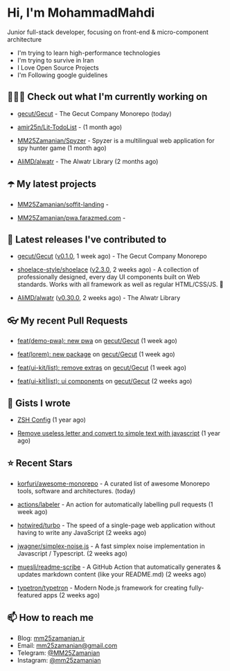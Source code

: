 # Hi, I'm MohammadMahdi

Junior full-stack developer, focusing on front-end & micro-component architecture

- I'm trying to learn high-performance technologies
- I'm trying to survive in Iran
- I Love Open Source Projects
- I'm Following google guidelines

## 👨🏻‍💻 Check out what I'm currently working on



- [gecut/Gecut](https://github.com/gecut/Gecut) - The Gecut Company Monorepo (today)

- [amir25n/Lit-TodoList](https://github.com/amir25n/Lit-TodoList) -  (1 month ago)

- [MM25Zamanian/Spyzer](https://github.com/MM25Zamanian/Spyzer) - Spyzer is a multilingual web application for spy hunter game (1 month ago)

- [AliMD/alwatr](https://github.com/AliMD/alwatr) - The Alwatr Library (2 months ago)

## ☂️ My latest projects



- [MM25Zamanian/soffit-landing](https://github.com/MM25Zamanian/soffit-landing) - 

- [MM25Zamanian/pwa.farazmed.com](https://github.com/MM25Zamanian/pwa.farazmed.com) - 

## 🎉 Latest releases I've contributed to



- [gecut/Gecut](https://github.com/gecut/Gecut) ([v0.1.0](https://github.com/gecut/Gecut/releases/tag/v0.1.0), 1 week ago) - The Gecut Company Monorepo

- [shoelace-style/shoelace](https://github.com/shoelace-style/shoelace) ([v2.3.0](https://github.com/shoelace-style/shoelace/releases/tag/v2.3.0), 2 weeks ago) - A collection of professionally designed, every day UI components built on Web standards. Works with all framework as well as regular HTML/CSS/JS. 🥾

- [AliMD/alwatr](https://github.com/AliMD/alwatr) ([v0.30.0](https://github.com/AliMD/alwatr/releases/tag/v0.30.0), 2 weeks ago) - The Alwatr Library

## 👓 My recent Pull Requests



- [feat(demo-pwa): new pwa](https://github.com/gecut/Gecut/pull/74) on [gecut/Gecut](https://github.com/gecut/Gecut) (1 week ago)

- [feat(lorem): new package](https://github.com/gecut/Gecut/pull/73) on [gecut/Gecut](https://github.com/gecut/Gecut) (1 week ago)

- [feat(ui-kit/list): remove extras](https://github.com/gecut/Gecut/pull/72) on [gecut/Gecut](https://github.com/gecut/Gecut) (1 week ago)

- [feat(ui-kit|list): ui components](https://github.com/gecut/Gecut/pull/63) on [gecut/Gecut](https://github.com/gecut/Gecut) (2 weeks ago)

## 📓 Gists I wrote



- [ZSH Config](https://gist.github.com/fc1960135cf54fd5fae966c637455ffe) (1 year ago)

- [Remove useless letter and convert to simple text with javascript](https://gist.github.com/2249ec3b4dfe1de7693d6412beeba5a0) (1 year ago)

## ⭐ Recent Stars



- [korfuri/awesome-monorepo](https://github.com/korfuri/awesome-monorepo) - A curated list of awesome Monorepo tools, software and architectures. (today)

- [actions/labeler](https://github.com/actions/labeler) - An action for automatically labelling pull requests (1 week ago)

- [hotwired/turbo](https://github.com/hotwired/turbo) - The speed of a single-page web application without having to write any JavaScript (2 weeks ago)

- [jwagner/simplex-noise.js](https://github.com/jwagner/simplex-noise.js) - A fast simplex noise implementation in Javascript / Typescript. (2 weeks ago)

- [muesli/readme-scribe](https://github.com/muesli/readme-scribe) - A GitHub Action that automatically generates &amp; updates markdown content (like your README.md) (2 weeks ago)

- [typetron/typetron](https://github.com/typetron/typetron) - Modern Node.js framework for creating fully-featured apps (2 weeks ago)

## 📫 How to reach me

- Blog: [mm25zamanian.ir](https://mm25zamanian.ir)
- Email: [mm25zamanian@gmail.com](mailto://mm25zamanian@gmail.com)
- Telegram: [@MM25Zamanian](https://t.me/MM25Zamanian)
- Instagram: [@mm25zamanian](https://instagram.com/mm25zamanian)
